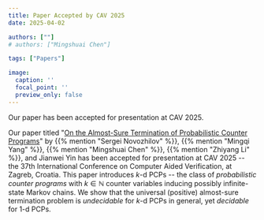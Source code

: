 ```yaml
---
title: Paper Accepted by CAV 2025
date: 2025-04-02

authors: [""]
# authors: ["Mingshuai Chen"]

tags: ["Papers"]

image:
  caption: ''
  focal_point: ''
  preview_only: false
---
```


Our paper has been accepted for presentation at CAV 2025.

<!--more-->

Our paper titled "[On the Almost-Sure Termination of Probabilistic Counter Programs](/publication/NOVOZHILOV-CAV2025/)" by {{% mention "Sergei Novozhilov" %}}, {{% mention "Mingqi Yang" %}}, {{% mention "Mingshuai Chen" %}}, {{% mention "Zhiyang Li" %}}, and Jianwei Yin has been accepted for presentation at CAV 2025 -- the 37th International Conference on Computer Aided Verification, at Zagreb, Croatia. This paper introduces $k$-d PCPs -- the class of *probabilistic counter programs* with $k \in \mathbb{N}$ counter variables inducing possibly infinite-state Markov chains. We show that the universal (positive) almost-sure termination problem is *undecidable* for $k$-d PCPs in general, yet *decidable* for $1$-d PCPs.
